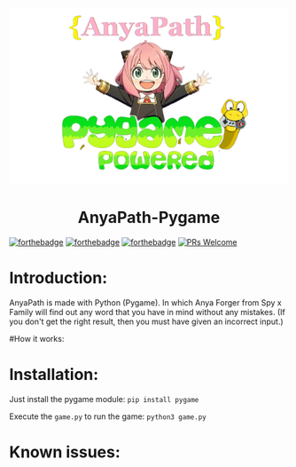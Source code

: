 <p align="center">
  <a href="https://github.com/TheSpeedX/NoisyBird">
    <img alt="NoisyBird" src="logo_.png">
  </a>
</p>
<h1 align="center">AnyaPath-Pygame</h1>
<div align="center">

</div>

[![forthebadge](https://forthebadge.com/images/badges/made-with-python.svg)](https://forthebadge.com) [![forthebadge](https://forthebadge.com/images/badges/built-with-love.svg)](https://forthebadge.com)
[![forthebadge](https://forthebadge.com/images/badges/fuck-it-ship-it.svg)](https://forthebadge.com) [![PRs Welcome](https://img.shields.io/badge/PRs-welcome-brightgreen.svg?style=flat-square)](https://makeapullrequest.com)

# Introduction:
AnyaPath is made with Python (Pygame). In which Anya Forger from Spy x Family will find out any word that you have in mind without any mistakes. (If you don't get the right result, then you must have given an incorrect input.)

#How it works:

# Installation:

Just install the pygame module:
```pip install pygame```

Execute the ```game.py``` to run the game:
```python3 game.py```

# Known issues:
